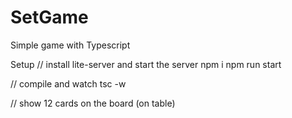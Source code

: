 # SetGame
Simple game with Typescript

Setup
// install lite-server and start the server
npm i
npm run start

// compile and watch
tsc -w

// show 12 cards on the board (on table)

